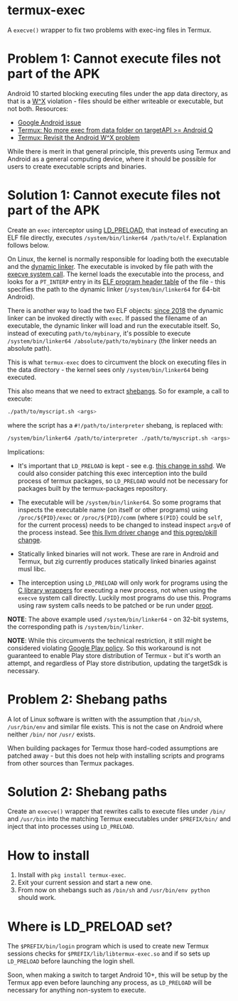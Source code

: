 # termux-exec
A `execve()` wrapper to fix two problems with exec-ing files in Termux.

# Problem 1: Cannot execute files not part of the APK
Android 10 started blocking executing files under the app data directory, as
that is a [W^X](https://en.wikipedia.org/wiki/W%5EX) violation - files should be either
writeable or executable, but not both. Resources:

- [Google Android issue](https://issuetracker.google.com/issues/128554619)
- [Termux: No more exec from data folder on targetAPI >= Android Q](https://github.com/termux/termux-app/issues/1072)
- [Termux: Revisit the Android W^X problem](https://github.com/termux/termux-app/issues/2155)

While there is merit in that general principle, this prevents using Termux and Android
as a general computing device, where it should be possible for users to create executable
scripts and binaries.

# Solution 1: Cannot execute files not part of the APK
Create an `exec` interceptor using [LD_PRELOAD](https://en.wikipedia.org/wiki/DLL_injection#Approaches_on_Unix-like_systems),
that instead of executing an ELF file directly, executes `/system/bin/linker64 /path/to/elf`.
Explanation follows below.

On Linux, the kernel is normally responsible for loading both the executable and the
[dynamic linker](https://en.wikipedia.org/wiki/Dynamic_linker). The executable is invoked
by file path with the [execve system call](https://en.wikipedia.org/wiki/Exec_(system_call)).
The kernel loads the executable into the process, and looks for a `PT_INTERP` entry in
its [ELF program header table](https://en.wikipedia.org/wiki/Executable_and_Linkable_Format#Program_header)
of the file - this specifies the path to the dynamic linker (`/system/bin/linker64` for 64-bit Android).

There is another way to load the two ELF objects:
[since 2018](https://android.googlesource.com/platform/bionic/+/8f639a40966c630c64166d2657da3ee641303194)
the dynamic linker can be invoked directly with `exec`.
If passed the filename of an executable, the dynamic linker will load and run the executable itself.
So, instead of executing `path/to/mybinary`, it's possible to execute
`/system/bin/linker64 /absolute/path/to/mybinary` (the linker needs an absolute path).

This is what `termux-exec` does to circumvent the block on executing files in the data
directory - the kernel sees only `/system/bin/linker64` being executed.

This also means that we need to extract [shebangs](https://en.wikipedia.org/wiki/Shebang_(Unix)). So for example, a call to execute:

```sh
./path/to/myscript.sh <args>
```

where the script has a `#!/path/to/interpreter` shebang, is replaced with:

```sh
/system/bin/linker64 /path/to/interpreter ./path/to/myscript.sh <args>
```

Implications:

- It's important that `LD_PRELOAD` is kept - see e.g. [this change in sshd](https://github.com/termux/termux-packages/pull/18069).
We could also consider patching this exec interception into the build process of termux packages, so `LD_PRELOAD` would not be necessary for packages built by the termux-packages repository.

- The executable will be `/system/bin/linker64`. So some programs that inspects the executable name (on itself or other programs) using `/proc/${PID}/exec` or `/proc/${PID}/comm` (where `$(PID}` could be `self`, for the current process) needs to be changed to instead inspect `argv0` of the process instead. See [this llvm driver change](https://github.com/termux/termux-packages/pull/18074) and [this pgrep/pkill change](https://github.com/termux/termux-packages/pull/18075).

- Statically linked binaries will not work. These are rare in Android and Termux, but zig currently produces statically linked binaries against musl libc.

- The interception using `LD_PRELOAD` will only work for programs using the [C library wrappers](https://linux.die.net/man/3/execve) for executing a new process, not when using the `execve` system call directly. Luckily most programs do use this. Programs using raw system calls needs to be patched or be run under [proot](https://wiki.termux.com/wiki/PRoot).

**NOTE**: The above example used `/system/bin/linker64` - on 32-bit systems, the corresponding
path is `/system/bin/linker`.

**NOTE**: While this circumvents the technical restriction, it still might be considered
violating [Google Play policy](https://support.google.com/googleplay/android-developer/answer/9888379).
So this workaround is not guaranteed to enable Play store distribution of Termux - but it's
worth an attempt, and regardless of Play store distribution, updating the targetSdk is necessary.

# Problem 2: Shebang paths
A lot of Linux software is written with the assumption that `/bin/sh`, `/usr/bin/env`
and similar file exists. This is not the case on Android where neither `/bin/` nor `/usr/`
exists.

When building packages for Termux those hard-coded assumptions are patched away - but this
does not help with installing scripts and programs from other sources than Termux packages.

# Solution 2: Shebang paths
Create an `execve()` wrapper that rewrites calls to execute files under `/bin/` and `/usr/bin`
into the matching Termux executables under `$PREFIX/bin/` and inject that into processes
using `LD_PRELOAD`.

# How to install
1. Install with `pkg install termux-exec`.
2. Exit your current session and start a new one.
3. From now on shebangs such as `/bin/sh` and `/usr/bin/env python` should work.

# Where is LD_PRELOAD set?
The `$PREFIX/bin/login` program which is used to create new Termux sessions checks for
`$PREFIX/lib/libtermux-exec.so` and if so sets up `LD_PRELOAD` before launching the login shell.

Soon, when making a switch to target Android 10+, this will be setup by the Termux app even before
launching any process, as `LD_PRELOAD` will be necessary for anything non-system to execute.
